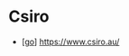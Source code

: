 # Csiro

- [[go]] https://www.csiro.au/


[//begin]: # "Autogenerated link references for markdown compatibility"
[go]: go "Go"
[//end]: # "Autogenerated link references"